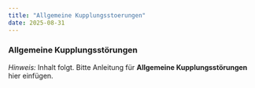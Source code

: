 ```yaml
---
title: "Allgemeine Kupplungsstoerungen"
date: 2025-08-31
---
```


### Allgemeine Kupplungsstörungen

*Hinweis:* Inhalt folgt. Bitte Anleitung für **Allgemeine Kupplungsstörungen** hier einfügen.
